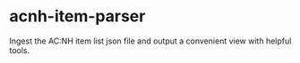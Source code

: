 # acnh-item-parser
Ingest the AC:NH item list json file and output a convenient view with helpful tools.
